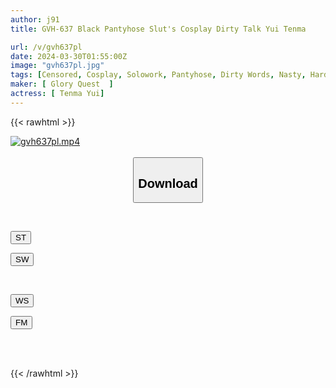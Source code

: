 ```yaml
---
author: j91
title: GVH-637 Black Pantyhose Slut's Cosplay Dirty Talk Yui Tenma

url: /v/gvh637pl
date: 2024-03-30T01:55:00Z
image: "gvh637pl.jpg"
tags: [Censored, Cosplay, Solowork, Pantyhose, Dirty Words, Nasty, Hardcore, Slut	]
maker: [ Glory Quest  ]
actress: [ Tenma Yui]
---
```



{{< rawhtml >}}

<div class="video" data-videoid="WQpgo7bDOeSbxjM">
    <a href="javascript:;">
        <img src="/v/gvh637pl/gvh637pl.jpg" width="WIDTH" height="HEIGHT" alt="gvh637pl.mp4" loading="lazy">
    </a>
</div>

<script type="text/javascript" src="https://j91.asia/asset/on-demand-st.js"></script>

<br>
  <link rel="stylesheet" href="https://j91.asia/asset/bs5.css">
  
  <center>
  <button class="btn btn-primary" type="button" data-bs-toggle="collapse" data-bs-target=".multi-collapse" aria-expanded="false" aria-controls="multiCollapseExample1 multiCollapseExample2"><h2>Download</h2></button></center>
</p>
<div class="row">
  <div class="col">
    <div class="collapse multi-collapse" id="multiCollapseExample1">
      <div class="card card-body">
	      	      <br>
<div class="buttons">  
<p><a href="https://streamtape.to/v/WQpgo7bDOeSbxjM" target="_blank"><button class="btn-hover color-3"><i class="fa fa-download"></i> ST</button></a></p>
<p><a href="https://asnwish.com/grqy42swxpub" target="_blank"><button class="btn-hover color-2"><i class="fa fa-download"></i> SW</button></a></p></div>
    </div>
  </div>
</div>
  <div class="col">
    <div class="collapse multi-collapse" id="multiCollapseExample2">
      <div class="card card-body">
	      <br>
<div class="buttons">
<p><a href="https://wolfstream.tv/luye4tyxm3kb"><button class="btn-hover color-9"><i class="fa fa-download"></i> WS</button></a></p>
<p><a href="https://filemoon.sx/d/gkshdbnaoohh"><button class="btn-hover color-8"><i class="fa fa-download"></i> FM</button></a></p></div>
<br><br>
      </div>
    </div>
  </div>
</div>

{{< /rawhtml >}}